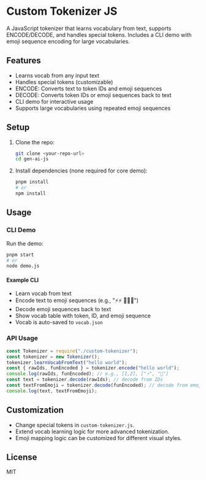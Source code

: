 # Custom Tokenizer JS

A JavaScript tokenizer that learns vocabulary from text, supports ENCODE/DECODE, and handles special tokens. Includes a CLI demo with emoji sequence encoding for large vocabularies.

## Features

- Learns vocab from any input text
- Handles special tokens (customizable)
- ENCODE: Converts text to token IDs and emoji sequences
- DECODE: Converts token IDs or emoji sequences back to text
- CLI demo for interactive usage
- Supports large vocabularies using repeated emoji sequences

## Setup

1. Clone the repo:
   ```sh
   git clone <your-repo-url>
   cd gen-ai-js
   ```
2. Install dependencies (none required for core demo):
   ```sh
   pnpm install
   # or
   npm install
   ```

## Usage

### CLI Demo

Run the demo:

```sh
pnpm start
# or
node demo.js
```

#### Example CLI

- Learn vocab from text
- Encode text to emoji sequences (e.g., "⚡⚡ 💎💎💎")
- Decode emoji sequences back to text
- Show vocab table with token, ID, and emoji sequence
- Vocab is auto-saved to `vocab.json`

### API Usage

```js
const Tokenizer = require("./custom-tokenizer");
const tokenizer = new Tokenizer();
tokenizer.learnVocabFromText("hello world");
const { rawIds, funEncoded } = tokenizer.encode("hello world");
console.log(rawIds, funEncoded); // e.g., [1,2], ["⚡", "💎"]
const text = tokenizer.decode(rawIds); // decode from IDs
const textFromEmoji = tokenizer.decode(funEncoded); // decode from emoji sequences
console.log(text, textFromEmoji);
```

## Customization

- Change special tokens in `custom-tokenizer.js`.
- Extend vocab learning logic for more advanced tokenization.
- Emoji mapping logic can be customized for different visual styles.

## License

MIT
